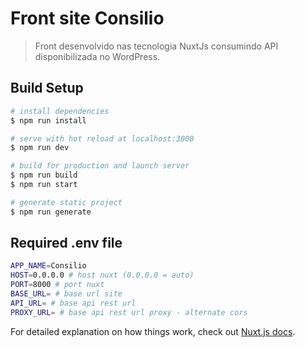 # Front site Consilio

> Front desenvolvido nas tecnologia NuxtJs consumindo API disponibilizada no WordPress.

## Build Setup

``` bash
# install dependencies
$ npm run install

# serve with hot reload at localhost:3000
$ npm run dev

# build for production and launch server
$ npm run build
$ npm run start

# generate static project
$ npm run generate
```

## Required .env file

``` bash
APP_NAME=Consilio
HOST=0.0.0.0 # host nuxt (0.0.0.0 = auto)
PORT=8000 # port nuxt
BASE_URL= # base url site
API_URL= # base api rest url
PROXY_URL= # base api rest url proxy - alternate cors
```


For detailed explanation on how things work, check out [Nuxt.js docs](https://nuxtjs.org).
